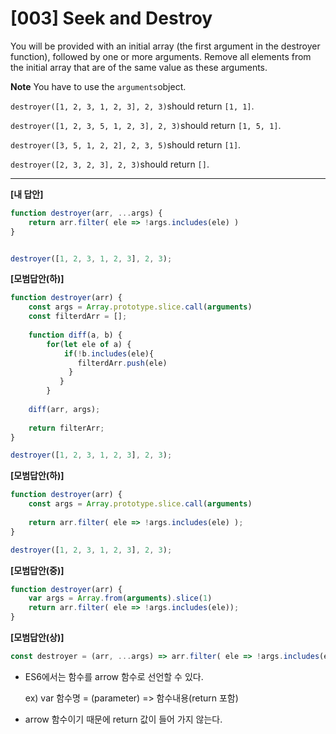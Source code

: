 # [003] Seek and Destroy

You will be provided with an initial array (the first argument in the destroyer function), followed by one or more arguments. Remove all elements from the initial array that are of the same value as these arguments.

**Note**
You have to use the `arguments`object.



`destroyer([1, 2, 3, 1, 2, 3], 2, 3)`should return `[1, 1]`.

`destroyer([1, 2, 3, 5, 1, 2, 3], 2, 3)`should return `[1, 5, 1]`.

`destroyer([3, 5, 1, 2, 2], 2, 3, 5)`should return `[1]`.

`destroyer([2, 3, 2, 3], 2, 3)`should return `[]`.



-----------

**[내 답안]**

```javascript
function destroyer(arr, ...args) {
    return arr.filter( ele => !args.includes(ele) )
}


destroyer([1, 2, 3, 1, 2, 3], 2, 3);
```



**[모범답안(하)]**

```javascript
function destroyer(arr) {
    const args = Array.prototype.slice.call(arguments)
    const filterdArr = [];
    
    function diff(a, b) {
        for(let ele of a) {
            if(!b.includes(ele){
               filterdArr.push(ele)
             }
           }
    	}
    
    diff(arr, args);
	
    return filterArr;
}

destroyer([1, 2, 3, 1, 2, 3], 2, 3);
```



**[모범답안(하)]**

```javascript
function destroyer(arr) {
    const args = Array.prototype.slice.call(arguments)
    
    return arr.filter( ele => !args.includes(ele) );
}

destroyer([1, 2, 3, 1, 2, 3], 2, 3);
```



**[모범답안(중)]**

```javascript
function destroyer(arr) {
    var args = Array.from(arguments).slice(1)
    return arr.filter( ele => !args.includes(ele));
}
```



**[모범답안(상)]**

```javascript
const destroyer = (arr, ...args) => arr.filter( ele => !args.includes(ele))
```

- ES6에서는 함수를 arrow 함수로 선언할 수 있다.

  ex) var 함수명 = (parameter) =>  함수내용(return 포함)  

- arrow 함수이기 때문에 return 값이 들어 가지 않는다.